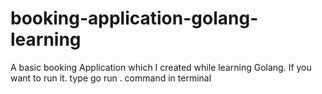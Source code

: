 # booking-application-golang-learning
A basic booking Application which I created while learning Golang. If you want to run it. type go run . command in terminal
